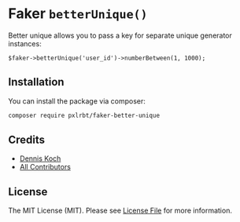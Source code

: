 # Faker `betterUnique()`

Better unique allows you to pass a key for separate unique generator instances:

`$faker->betterUnique('user_id')->numberBetween(1, 1000);`

## Installation

You can install the package via composer:

```bash
composer require pxlrbt/faker-better-unique
```

## Credits

- [Dennis Koch](https://github.com/pxlrbt)
- [All Contributors](../../contributors)

## License

The MIT License (MIT). Please see [License File](LICENSE.md) for more information.
